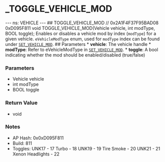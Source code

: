 # _TOGGLE_VEHICLE_MOD

--- ns: VEHICLE --- ## TOGGLE_VEHICLE_MOD  // 0x2A1F4F37F95BAD08 0xD095F811 void TOGGLE_VEHICLE_MOD(Vehicle vehicle, int modType, BOOL toggle);  Enables or disables a vehicle mod by index (`modType`) for a given vehicle.  `eVehicleModType` enum, used for `modType` index can be found under [`SET_VEHICLE_MOD`](#_0x6AF0636DDEDCB6DD).  ## Parameters * **vehicle**: The vehicle handle * **modType**: Refer to eVehicleModType in [`SET_VEHICLE_MOD`](#_0x6AF0636DDEDCB6DD). * **toggle**: A bool indicating whether the mod should be enabled/disabled (true/false)

### Parameters
* Vehicle vehicle
* int modType
* BOOL toggle

### Return Value
* void

### Notes
* AP Hash: 0x0xD095F811
* Build: 811
* Toggles:
UNK17 - 17
Turbo - 18
UNK19 - 19
Tire Smoke - 20
UNK21 - 21
Xenon Headlights - 22

